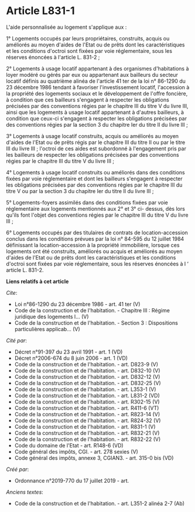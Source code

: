 # Article L831-1

L'aide personnalisée au logement s'applique aux : 

1° Logements occupés par leurs propriétaires, construits, acquis ou améliorés au moyen d'aides de l'Etat ou de prêts dont les
caractéristiques et les conditions d'octroi sont fixées par voie réglementaire, sous les réserves énoncées à l'article L.
831-2 ; 

2° Logements à usage locatif appartenant à des organismes d'habitations à loyer modéré ou gérés par eux ou appartenant aux
bailleurs du secteur locatif définis au quatrième alinéa de l'article 41 ter de la loi n° 86-1290 du 23 décembre 1986 tendant
à favoriser l'investissement locatif, l'accession à la propriété des logements sociaux et le développement de l'offre
foncière, à condition que ces bailleurs s'engagent à respecter les obligations précisées par des conventions régies par le
chapitre III du titre V du livre III, ainsi que les logements à usage locatif appartenant à d'autres bailleurs, à condition
que ceux-ci s'engagent à respecter les obligations précisées par des conventions régies par la section 3 du chapitre Ier du
titre II du livre III ; 

3° Logements à usage locatif construits, acquis ou améliorés au moyen d'aides de l'Etat ou de prêts régis par le chapitre III
du titre II ou par le titre III du livre III ; l'octroi de ces aides est subordonné à l'engagement pris par les bailleurs de
respecter les obligations précisées par des conventions régies par le chapitre III du titre V du livre III ; 

4° Logements à usage locatif construits ou améliorés dans des conditions fixées par voie réglementaire et dont les bailleurs
s'engagent à respecter les obligations précisées par des conventions régies par le chapitre III du titre V ou par la section
3 du chapitre Ier du titre II du livre III ; 

5° Logements-foyers assimilés dans des conditions fixées par voie réglementaire aux logements mentionnés aux 2° et 3° ci-
dessus, dès lors qu'ils font l'objet des conventions régies par le chapitre III du titre V du livre III ; 

6° Logements occupés par des titulaires de contrats de location-accession conclus dans les conditions prévues par la loi n°
84-595 du 12 juillet 1984 définissant la location-accession à la propriété immobilière, lorsque ces logements ont été
construits, améliorés ou acquis et améliorés au moyen d'aides de l'Etat ou de prêts dont les caractéristiques et les
conditions d'octroi sont fixées par voie réglementaire, sous les réserves énoncées à l ‘ article L. 831-2.

**Liens relatifs à cet article**

_Cite_:

  - Loi n°86-1290 du 23 décembre 1986 - art. 41 ter (V)
  - Code de la construction et de l'habitation. -  Chapitre III : Régime juridique des logements l... (V)
  - Code de la construction et de l'habitation. -  Section 3 : Dispositions particulières applicab... (V)

_Cité par_:

  - Décret n°91-397 du 23 avril 1991 - art. 1 (VD)
  - Décret n°2006-674 du 8 juin 2006 - art. 1 (VD)
  - Code de la construction et de l'habitation. - art. D823-9 (V)
  - Code de la construction et de l'habitation. - art. D832-10 (V)
  - Code de la construction et de l'habitation. - art. D832-12 (V)
  - Code de la construction et de l'habitation. - art. D832-25 (V)
  - Code de la construction et de l'habitation. - art. L353-1 (V)
  - Code de la construction et de l'habitation. - art. L831-2 (VD)
  - Code de la construction et de l'habitation. - art. R302-15 (V)
  - Code de la construction et de l'habitation. - art. R411-6 (VT)
  - Code de la construction et de l'habitation. - art. R823-14 (V)
  - Code de la construction et de l'habitation. - art. R824-32 (V)
  - Code de la construction et de l'habitation. - art. R831-1 (V)
  - Code de la construction et de l'habitation. - art. R832-21 (V)
  - Code de la construction et de l'habitation. - art. R832-22 (V)
  - Code du domaine de l'Etat - art. R148-6 (VD)
  - Code général des impôts, CGI. - art. 278 sexies (V)
  - Code général des impôts, annexe 3, CGIAN3. - art. 315-0 bis (VD)

_Créé par_:

  - Ordonnance n°2019-770 du 17 juillet 2019 - art.

_Anciens textes_:

  - Code de la construction et de l'habitation. - art. L351-2 alinéa 2-7 (Ab)
